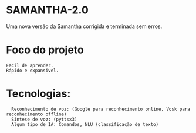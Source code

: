 # SAMANTHA-2.0
Uma nova versão da Samantha corrigida e terminada sem erros.

# Foco do projeto
    Facil de aprender.
    Rápido e expansivel.

# Tecnologias:
      Reconhecimento de voz: (Google para reconhecimento online, Vosk para reconhecimento offline)
      Sintese de voz: (pyttsx3)
      Algum tipo de IA: Comandos, NLU (classificação de texto)
